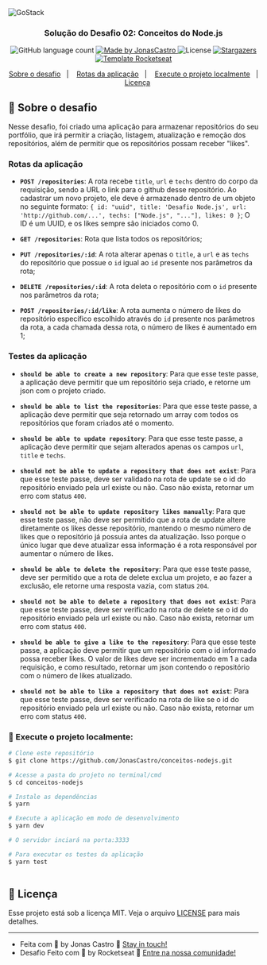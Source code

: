 <img alt="GoStack" src="https://storage.googleapis.com/golden-wind/bootcamp-gostack/header-desafios.png" />

<h3 align="center">
  Solução do Desafio 02: Conceitos do Node.js
</h3>


<p align="center">
  <img alt="GitHub language count" src="https://img.shields.io/github/languages/count/jonascastro/conceitos-nodejs?color=%2304D361">

  <a href="https://www.linkedin.com/in/jonas-castro-b4044111a/">
    <img alt="Made by JonasCastro" src="https://img.shields.io/badge/made%20by-JonasCastro-%2304D361">
  </a>

  <img alt="License" src="https://img.shields.io/badge/license-MIT-%2304D361">

  <a href="https://github.com/JonasCastro/conceitos-nodejs/stargazers">
    <img alt="Stargazers" src="https://img.shields.io/github/stars/jonascastro/conceitos-nodejs?style=social">
  </a>
     <a href="https://github.com/Rocketseat/gostack-template-conceitos-nodejs">
    <img alt="Template Rocketseat" src="https://img.shields.io/badge/Template%20-Rocketseat-%2304D361">
  </a>
</p>

<p align="center">
  <a href="#rocket-sobre-o-desafio">Sobre o desafio</a>&nbsp;&nbsp;&nbsp;|&nbsp;&nbsp;&nbsp;
  <a href="#rotas-da-aplicação">Rotas da aplicação</a>&nbsp;&nbsp;&nbsp;|&nbsp;&nbsp;&nbsp;
    <a href="#checkered_flag-execute-o-projeto-localmente">Execute o projeto localmente</a>&nbsp;&nbsp;&nbsp;|&nbsp;&nbsp;&nbsp;
  <a href="#memo-licença">Licença</a>
</p>

## :rocket: Sobre o desafio

Nesse desafio, foi criado uma aplicação para armazenar repositórios do seu portfólio, que irá permitir a criação, listagem, atualização e remoção dos repositórios, além de permitir que os repositórios possam receber "likes".


### Rotas da aplicação

- **`POST /repositories`**: A rota recebe `title`, `url` e `techs` dentro do corpo da requisição, sendo a URL o link para o github desse repositório. Ao cadastrar um novo projeto, ele deve é armazenado dentro de um objeto no seguinte formato: `{ id: "uuid", title: 'Desafio Node.js', url: 'http://github.com/...', techs: ["Node.js", "..."], likes: 0 }`; O ID é um UUID, e os likes sempre são iniciados como 0.

- **`GET /repositories`**: Rota que lista todos os repositórios;

- **`PUT /repositories/:id`**: A rota alterar apenas o `title`, a `url` e as `techs` do repositório que possue o `id` igual ao `id` presente nos parâmetros da rota;

- **`DELETE /repositories/:id`**: A rota deleta o repositório com o `id` presente nos parâmetros da rota;

- **`POST /repositories/:id/like`**: A rota aumenta o número de likes do repositório específico escolhido através do `id` presente nos parâmetros da rota, a cada chamada dessa rota, o número de likes é aumentado em 1;

### Testes da aplicação

- **`should be able to create a new repository`**: Para que esse teste passe, a aplicação deve permitir que um repositório seja criado, e retorne um json com o projeto criado.

- **`should be able to list the repositories`**: Para que esse teste passe, a aplicação deve permitir que seja retornado um array com todos os repositórios que foram criados até o momento.

- **`should be able to update repository`**: Para que esse teste passe, a aplicação deve permitir que sejam alterados apenas os campos `url`, `title` e `techs`.

- **`should not be able to update a repository that does not exist`**: Para que esse teste passe, deve ser validado na rota de update se o id do repositório enviado pela url existe ou não. Caso não exista, retornar um erro com status `400`.

- **`should not be able to update repository likes manually`**: Para que esse teste passe, não deve ser permitido que a rota de update altere diretamente os likes desse repositório, mantendo o mesmo número de likes que o repositório já possuia antes da atualização. Isso porque o único lugar que deve atualizar essa informação é a rota responsável por aumentar o número de likes.

- **`should be able to delete the repository`**: Para que esse teste passe, deve ser permitido que a rota de delete exclua um projeto, e ao fazer a exclusão, ele retorne uma resposta vazia, com status `204`.

- **`should not be able to delete a repository that does not exist`**: Para que esse teste passe, deve ser verificado na rota de delete se o id do repositório enviado pela url existe ou não. Caso não exista, retornar um erro com status `400`.

- **`should be able to give a like to the repository`**: Para que esse teste passe, a aplicação deve permitir que um repositório com o id informado possa receber likes. O valor de likes deve ser incrementado em 1 a cada requisição, e como resultado, retornar um json contendo o repositório com o número de likes atualizado.

- **`should not be able to like a repository that does not exist`**: Para que esse teste passe, deve ser verificado na rota de like se o id do repositório enviado pela url existe ou não. Caso não exista, retornar um erro com status `400`.

### :checkered_flag: Execute o projeto localmente:

```bash
# Clone este repositório
$ git clone https://github.com/JonasCastro/conceitos-nodejs.git

# Acesse a pasta do projeto no terminal/cmd
$ cd conceitos-nodejs

# Instale as dependências
$ yarn

# Execute a aplicação em modo de desenvolvimento
$ yarn dev

# O servidor inciará na porta:3333 

# Para executar os testes da aplicação
$ yarn test
 
```
## :memo: Licença

Esse projeto está sob a licença MIT. Veja o arquivo [LICENSE](LICENSE) para mais detalhes.

---

- Feita com :blue_heart: by Jonas Castro :wave: [Stay in touch!](https://www.linkedin.com/in/jonas-castro-b4044111a/)
- Desafio Feito com 💜 by Rocketseat :wave: [Entre na nossa comunidade!](https://discordapp.com/invite/gCRAFhc)

